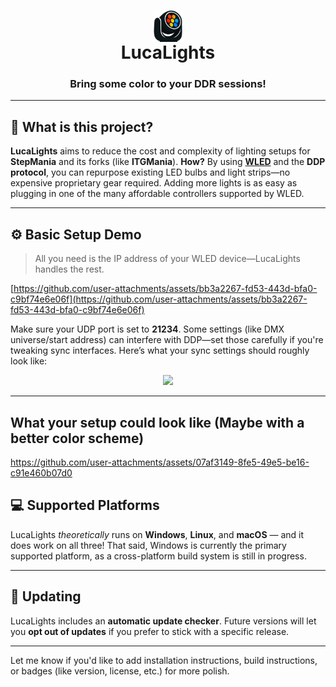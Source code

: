 <h1 align="center">
  <img src="./Assets/logo.png" width="50" align="center">
  <br/>
  LucaLights
</h1>

<h3 align="center">Bring some color to your DDR sessions!</h3>

---

## 🌈 What is this project?

**LucaLights** aims to reduce the cost and complexity of lighting setups for **StepMania** and its forks (like **ITGMania**).
**How?** By using [**WLED**](https://kno.wled.ge/) and the **DDP protocol**, you can repurpose existing LED bulbs and light strips—no expensive proprietary gear required. Adding more lights is as easy as plugging in one of the many affordable controllers supported by WLED.

---

## ⚙️ Basic Setup Demo

> All you need is the IP address of your WLED device—LucaLights handles the rest.

[https://github.com/user-attachments/assets/bb3a2267-fd53-443d-bfa0-c9bf74e6e06f](https://github.com/user-attachments/assets/bb3a2267-fd53-443d-bfa0-c9bf74e6e06f)

Make sure your UDP port is set to **21234**. Some settings (like DMX universe/start address) can interfere with DDP—set those carefully if you're tweaking sync interfaces.
Here’s what your sync settings should roughly look like:


<p align="center">
  <img src="https://github.com/user-attachments/assets/74615a0b-a21b-4938-a5e4-9d74cbd9f0e8"/>
</p>

---

## What your setup could look like (Maybe with a better color scheme)
https://github.com/user-attachments/assets/07af3149-8fe5-49e5-be16-c91e460b07d0


## 💻 Supported Platforms

LucaLights *theoretically* runs on **Windows**, **Linux**, and **macOS** — and it does work on all three!
That said, Windows is currently the primary supported platform, as a cross-platform build system is still in progress.

---

## 🔄 Updating

LucaLights includes an **automatic update checker**.
Future versions will let you **opt out of updates** if you prefer to stick with a specific release.

---

Let me know if you'd like to add installation instructions, build instructions, or badges (like version, license, etc.) for more polish.

